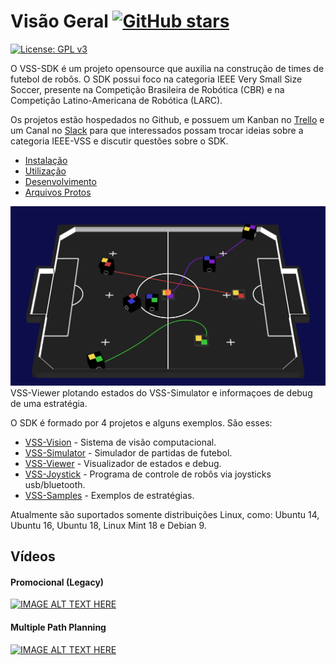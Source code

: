 # Visão Geral [![GitHub stars](https://img.shields.io/github/stars/VSS-SDK/VSS-SDK.svg?style=social&label=Stars)](https://github.com/VSS-SDK/VSS-SDK)

[![License: GPL v3](https://img.shields.io/badge/License-GPL%20v3-blue.svg)][gpl3]

O VSS-SDK é um projeto opensource que auxilia na construção de times de futebol de robôs. 
O SDK possui foco na categoria IEEE Very Small Size Soccer, presente na Competição Brasileira de Robótica (CBR) 
e na Competição Latino-Americana de Robótica (LARC). 

Os projetos estão hospedados no Github, e possuem 
um Kanban no [Trello](https://trello.com/b/b4dVV6ug/vss-sdk) e um Canal no [Slack](https://vss-sdk.slack.com) para que
interessados possam trocar ideias sobre a categoria IEEE-VSS e discutir questões sobre o SDK. 

* [Instalação](install.md)
* [Utilização](use.md)
* [Desenvolvimento](dev.md)
* [Arquivos Protos](protofiles.md)

![viewer](https://raw.githubusercontent.com/VSS-SDK/assets/master/images/sdk.png)
VSS-Viewer plotando estados do VSS-Simulator e informaçoes de debug de uma estratégia.

O SDK é formado por 4 projetos e alguns exemplos. São esses: 

* [VSS-Vision](vssvision.md) - Sistema de visão computacional.
* [VSS-Simulator](vsssimulator.md) - Simulador de partidas de futebol.
* [VSS-Viewer](vssviewer.md) - Visualizador de estados e debug.
* [VSS-Joystick](vssjoystick.md) - Programa de controle de robôs via joysticks usb/bluetooth.
* [VSS-Samples](samples.md) - Exemplos de estratégias.

Atualmente são suportados somente distribuições Linux, como: Ubuntu 14, Ubuntu 16, Ubuntu 18, Linux Mint 18
e Debian 9.

## Vídeos
#### Promocional (Legacy)
[![IMAGE ALT TEXT HERE](http://img.youtube.com/vi/2Yo8s7w7rTE/0.jpg)](http://www.youtube.com/watch?v=2Yo8s7w7rTE)

#### Multiple Path Planning
[![IMAGE ALT TEXT HERE](http://img.youtube.com/vi/hC82QWQrvUo/0.jpg)](http://www.youtube.com/watch?v=hC82QWQrvUo)

[gpl3]: http://www.gnu.org/licenses/gpl-3.0/
[travis]: https://travis-ci.com/VSS-SDK/VSS-SDK